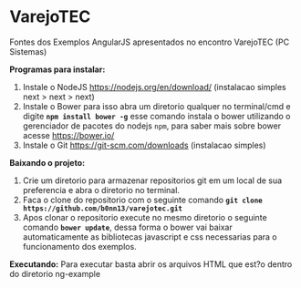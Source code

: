 # VarejoTEC

Fontes dos Exemplos AngularJS apresentados no encontro VarejoTEC (PC Sistemas)

**Programas para instalar:**

 1. Instale o NodeJS https://nodejs.org/en/download/ (instalacao simples next > next > next)
 2. Instale o Bower para isso abra um diretorio qualquer no terminal/cmd e digite **`npm install bower -g`** esse comando instala o bower utilizando o gerenciador de pacotes do nodejs `npm`, para saber mais sobre bower acesse https://bower.io/
 3. Instale o Git https://git-scm.com/downloads (instalacao simples)

**Baixando o projeto:**
 1. Crie um diretorio para armazenar repositorios git em um local de sua preferencia e abra o diretorio no terminal.
 2. Faca o clone do repositorio com o seguinte comando **`git clone https://github.com/b0nn13/varejotec.git`**
 3. Apos clonar o repositorio execute no mesmo diretorio o seguinte comando **`bower update`**, dessa forma o bower vai baixar automaticamente as bibliotecas javascript e css necessarias para o funcionamento dos exemplos.
 
 **Executando:**
Para executar basta abrir os arquivos HTML que est?o dentro do diretorio ng-example


